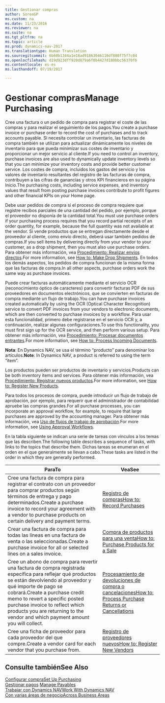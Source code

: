 ```yaml
---
title: Gestionar compras
author: SorenGP
ms.custom: na
ms.date: 11/23/2016
ms.reviewer: na
ms.suite: na
ms.tgt_pltfrm: na
ms.topic: article
ms.prod: dynamics-nav-2017
ms.translationtype: Human Translation
ms.sourcegitcommit: 6b60b1344a1e18ad91863046110df880f75f7c04
ms.openlocfilehash: d19d923dff920d879a6f0b4427d180bbc56370f6
ms.contentlocale: es-es
ms.lasthandoff: 07/19/2017

---
```


# <a name="manage-purchasing"></a><span data-ttu-id="ac02d-102">Gestionar compras</span><span class="sxs-lookup"><span data-stu-id="ac02d-102">Manage Purchasing</span></span>
<span data-ttu-id="ac02d-103">Cree una factura o un pedido de compra para registrar el coste de las compras y para realizar el seguimiento de los pagos.</span><span class="sxs-lookup"><span data-stu-id="ac02d-103">You create a purchase invoice or purchase order to record the cost of purchases and to track accounts payable.</span></span> <span data-ttu-id="ac02d-104">Si necesita controlar un inventario, las facturas de compra también se utilizan para actualizar dinámicamente los niveles de inventario para que pueda minimizar sus costes de inventario y proporcionar un mejor servicio al cliente.</span><span class="sxs-lookup"><span data-stu-id="ac02d-104">If you need to control an inventory, purchase invoices are also used to dynamically update inventory levels so that you can minimize your inventory costs and provide better customer service.</span></span> <span data-ttu-id="ac02d-105">Los costes de compra, incluidos los gastos del servicio y los valores de inventario resultantes del registro de las facturas de compra, contribuyen a las cifras de ganancias y otros KPI financieros en su página Inicio.</span><span class="sxs-lookup"><span data-stu-id="ac02d-105">The purchasing costs, including service expenses, and inventory values that result from posting purchase invoices contribute to profit figures and other financial KPIs on your Home page.</span></span>

<span data-ttu-id="ac02d-106">Debe usar pedidos de compra si el proceso de compra requiere que registre recibos parciales de una cantidad del pedido, por ejemplo, porque el proveedor no disponía de la cantidad total.</span><span class="sxs-lookup"><span data-stu-id="ac02d-106">You must use purchase orders if your purchasing process requires that you record partial receipts of an order quantity, for example, because the full quantity was not available at the vendor.</span></span> <span data-ttu-id="ac02d-107">Si vende productos que se entregan directamente desde el proveedor al cliente, como envío directo, deberá usar también pedidos de compras.</span><span class="sxs-lookup"><span data-stu-id="ac02d-107">If you sell items by delivering directly from your vendor to your customer, as a drop shipment, then you must also use purchase orders.</span></span> <span data-ttu-id="ac02d-108">Para obtener más información, vea [Procedimiento: Realizar envíos directos](sales-how-drop-shipment.md).</span><span class="sxs-lookup"><span data-stu-id="ac02d-108">For more information, see [How to: Make Drop Shipments](sales-how-drop-shipment.md).</span></span> <span data-ttu-id="ac02d-109">En todos los demás aspectos, los pedidos de compra funcionan de la misma forma que las facturas de compra.</span><span class="sxs-lookup"><span data-stu-id="ac02d-109">In all other aspects, purchase orders work the same way as purchase invoices.</span></span>

<span data-ttu-id="ac02d-110">Puede crear facturas automáticamente mediante el servicio OCR (reconocimiento óptico de caracteres) para convertir facturas PDF de sus proveedores en documentos electrónicos, que se convierten en facturas de compra mediante un flujo de trabajo.</span><span class="sxs-lookup"><span data-stu-id="ac02d-110">You can have purchase invoices created automatically by using the OCR (Optical Character Recognition) service to convert PDF invoices from your vendors to electronic documents, which are then converted to purchase invoices by a workflow.</span></span> <span data-ttu-id="ac02d-111">Para usar esta funcionalidad, primero debe registrarse en el servicio OCR y, a continuación, realizar algunas configuraciones.</span><span class="sxs-lookup"><span data-stu-id="ac02d-111">To use this functionality, you must first sign up for the OCR service, and then perform various setup.</span></span> <span data-ttu-id="ac02d-112">Para obtener más información, vea [Procedimiento: Procesar documentos entrantes](across-process-income-documents.md).</span><span class="sxs-lookup"><span data-stu-id="ac02d-112">For more information, see [How to: Process Incoming Documents](across-process-income-documents.md).</span></span>      

<span data-ttu-id="ac02d-113">**Nota**: En Dynamics NAV, se usa el término “producto” para denominar los artículos.</span><span class="sxs-lookup"><span data-stu-id="ac02d-113">**Note**: In Dynamics NAV, a product is referred to using the term “item”.</span></span>

<span data-ttu-id="ac02d-114">Los productos pueden ser productos de inventario y servicios.</span><span class="sxs-lookup"><span data-stu-id="ac02d-114">Products can be both inventory items and services.</span></span> <span data-ttu-id="ac02d-115">Para obtener más información, vea [Procedimiento: Registrar nuevos productos](inventory-how-register-new-products.md).</span><span class="sxs-lookup"><span data-stu-id="ac02d-115">For more information, see [How to: Register New Products](inventory-how-register-new-products.md).</span></span>

<span data-ttu-id="ac02d-116">Para todos los procesos de compra, puede introducir un flujo de trabajo de aprobación, por ejemplo, para requerir que el administrador de contabilidad apruebe las compras grandes.</span><span class="sxs-lookup"><span data-stu-id="ac02d-116">For all purchase processes, you can incorporate an approval workflow, for example, to require that large purchases are approved by the accounting manager.</span></span> <span data-ttu-id="ac02d-117">Para obtener más información, vea [Uso de flujos de trabajo de aprobación](across-how-use-approval-workflows.md).</span><span class="sxs-lookup"><span data-stu-id="ac02d-117">For more information, see [Using Approval Workflows](across-how-use-approval-workflows.md).</span></span>

<span data-ttu-id="ac02d-118">En la tabla siguiente se indican una serie de tareas con vínculos a los temas que las describen.</span><span class="sxs-lookup"><span data-stu-id="ac02d-118">The following table describes a sequence of tasks, with links to the topics that describe them.</span></span> <span data-ttu-id="ac02d-119">Dichas tareas se enumeran en el orden en el que generalmente se llevan a cabo.</span><span class="sxs-lookup"><span data-stu-id="ac02d-119">These tasks are listed in the order in which they are generally performed.</span></span>


|<span data-ttu-id="ac02d-120">Para</span><span class="sxs-lookup"><span data-stu-id="ac02d-120">To</span></span> |<span data-ttu-id="ac02d-121">Vea</span><span class="sxs-lookup"><span data-stu-id="ac02d-121">See</span></span> |
|---|----|
|<span data-ttu-id="ac02d-122">Cree una factura de compra para registrar el contrato con un proveedor para comprar productos según términos de entrega y pago determinados.</span><span class="sxs-lookup"><span data-stu-id="ac02d-122">Create a purchase invoice to record your agreement with a vendor to purchase products on certain delivery and payment terms.</span></span> |[<span data-ttu-id="ac02d-123">Registro de compras</span><span class="sxs-lookup"><span data-stu-id="ac02d-123">How to: Record Purchases</span></span>](purchasing-how-record-purchases.md)|
|<span data-ttu-id="ac02d-124">Crear una factura de compra para todas las líneas en una factura de venta o las seleccionadas.</span><span class="sxs-lookup"><span data-stu-id="ac02d-124">Create a purchase invoice for all or selected lines on a sales invoice.</span></span>|[<span data-ttu-id="ac02d-125">Compra de productos para una venta</span><span class="sxs-lookup"><span data-stu-id="ac02d-125">How to: Purchase Products for a Sale</span></span>](purchasing-how-purchase-products-sale.md)|
|<span data-ttu-id="ac02d-126">Cree un abono de compra para revertir una factura de compra registrada específica para reflejar qué productos se están devolviendo al proveedor y qué importe de pago se cobrará.</span><span class="sxs-lookup"><span data-stu-id="ac02d-126">Create a purchase credit memo to revert a specific posted purchase invoice to reflect which products you are returning to the vendor and which payment amount you will collect.</span></span>|[<span data-ttu-id="ac02d-127">Procesamiento de devoluciones de compra o cancelaciones</span><span class="sxs-lookup"><span data-stu-id="ac02d-127">How to: Process Purchase Returns or Cancellations</span></span>](purchasing-how-process-purchase-returns-cancellations.md)|
|<span data-ttu-id="ac02d-128">Cree una ficha de proveedor para cada proveedor del que compre.</span><span class="sxs-lookup"><span data-stu-id="ac02d-128">Create a vendor card for each vendor that you purchase from.</span></span>|[<span data-ttu-id="ac02d-129">Registro de proveedores nuevos</span><span class="sxs-lookup"><span data-stu-id="ac02d-129">How to: Register New Vendors</span></span>](purchasing-how-register-new-vendors.md)|

## <a name="see-also"></a><span data-ttu-id="ac02d-130">Consulte también</span><span class="sxs-lookup"><span data-stu-id="ac02d-130">See Also</span></span>
[<span data-ttu-id="ac02d-131">Configurar compra</span><span class="sxs-lookup"><span data-stu-id="ac02d-131">Set Up Purchasing</span></span>](purchasing-setup-purchasing.md)  
<span data-ttu-id="ac02d-132">[Gestionar pagos](payables-manage-payables.md)  </span><span class="sxs-lookup"><span data-stu-id="ac02d-132">[Manage Payables](payables-manage-payables.md)  </span></span>  
[<span data-ttu-id="ac02d-133">Trabajar con Dynamics NAV</span><span class="sxs-lookup"><span data-stu-id="ac02d-133">Work With Dynamics NAV</span></span>](ui-work-product.md)  
[<span data-ttu-id="ac02d-134">Con varias áreas de negocio</span><span class="sxs-lookup"><span data-stu-id="ac02d-134">Across Business Areas</span></span>](ui-across-business-areas.md)

